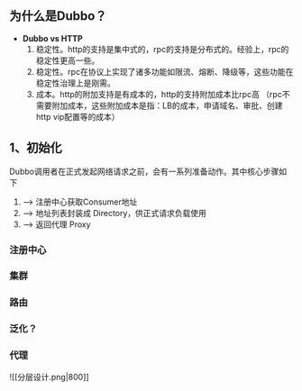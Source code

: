 
## 为什么是Dubbo？

 - **Dubbo vs  HTTP**
	1.  稳定性。http的支持是集中式的，rpc的支持是分布式的。经验上，rpc的稳定性更高一些。
	2.  稳定性。rpc在协议上实现了诸多功能如限流、熔断、降级等，这些功能在稳定性治理上是刚需。
	3.  成本。http的附加支持是有成本的，http的支持附加成本比rpc高 （rpc不需要附加成本，这些附加成本是指：LB的成本，申请域名、审批、创建http vip配置等的成本）



## 1、初始化

Dubbo调用者在正式发起网络请求之前，会有一系列准备动作。其中核心步骤如下
1.  --> 注册中心获取Consumer地址
2.  --> 地址列表封装成 Directory，供正式请求负载使用
3.  --> 返回代理 Proxy

### 注册中心


### 集群


### 路由


### 泛化？


### 代理







![[分层设计.png|800]]


